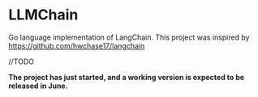 # LLMChain

Go language implementation of LangChain. This project was inspired by <https://github.com/hwchase17/langchain>

//TODO 

**The project has just started, and a working version is expected to be released in June.**
